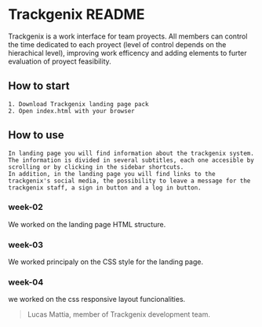 # Trackgenix README

Trackgenix is a work interface for team proyects. All members can control the time dedicated to each proyect (level of control depends on the hierachical level), improving work efficency and adding elements to furter evaluation of proyect feasibility. 

## How to start

```
1. Download Trackgenix landing page pack
2. Open index.html with your browser

```
## How to use

```
In landing page you will find information about the trackgenix system. The information is divided in several subtitles, each one accesible by scrolling or by clicking in the sidebar shortcuts.
In addition, in the landing page you will find links to the trackgenix's social media, the possibility to leave a message for the trackgenix staff, a sign in button and a log in button.

```
### week-02
We worked on the landing page HTML structure.

### week-03
We worked principaly on the CSS style for the landing page.

### week-04
we worked on the css responsive layout funcionalities.


> Lucas Mattia, member of Trackgenix development team.